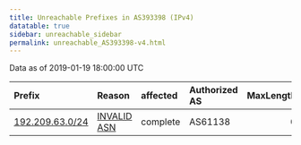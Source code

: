 ```yaml
---
title: Unreachable Prefixes in AS393398 (IPv4)
datatable: true
sidebar: unreachable_sidebar
permalink: unreachable_AS393398-v4.html
---
```


Data as of 2019-01-19 18:00:00 UTC


<div class="datatable-begin"></div>

| Prefix                                                   | Reason                                                                                                  | affected   | Authorized AS   |   MaxLength | Anchor                           |   unreachable /24s |
|:---------------------------------------------------------|:--------------------------------------------------------------------------------------------------------|:-----------|:----------------|------------:|:---------------------------------|-------------------:|
| [192.209.63.0/24](https://stat.ripe.net/192.209.63.0/24) | [INVALID ASN](https://rpki-validator.ripe.net/announcement-preview?asn=AS393398&prefix=192.209.63.0/24) | complete   | AS61138         |           0 | [ARIN](unreachable_ARIN-v4.html) |                  1 |

<div class="datatable-end"></div>